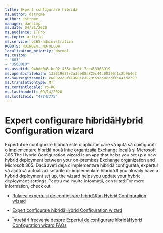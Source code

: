 ```yaml
---
title: Expert configurare hibridă
ms.author: dstrome
author: dstrome
manager: dansimp
ms.date: 04/21/2020
ms.audience: ITPro
ms.topic: article
ms.service: o365-administration
ROBOTS: NOINDEX, NOFOLLOW
localization_priority: Normal
ms.custom:
- "603"
- "3500010"
ms.assetid: 94bdd043-be92-435e-8e0f-7ce453368919
ms.openlocfilehash: 13361962fe2a3ee88a820c44c0839611c2b9b4e2
ms.sourcegitcommit: c6692ce0fa1358ec3529e59ca0ecdfdea4cdc759
ms.translationtype: MT
ms.contentlocale: ro-RO
ms.lasthandoff: 09/14/2020
ms.locfileid: "47743775"
---
```

# <a name="hybrid-configuration-wizard"></a><span data-ttu-id="266ca-102">Expert configurare hibridă</span><span class="sxs-lookup"><span data-stu-id="266ca-102">Hybrid Configuration wizard</span></span>

<span data-ttu-id="266ca-103">Expertul de configurare hibridă este o aplicație care vă ajută să configurați o implementare hibridă nouă între organizația Exchange locală și Microsoft 365.</span><span class="sxs-lookup"><span data-stu-id="266ca-103">The Hybrid Configuration wizard is an app that helps you set up a new hybrid deployment between your on-premises Exchange organization and Microsoft 365.</span></span> <span data-ttu-id="266ca-104">Dacă aveți deja o implementare hibridă configurată, expertul vă ajută să actualizați setările de implementare hibridă.</span><span class="sxs-lookup"><span data-stu-id="266ca-104">If you already have a hybrid deployment set up, the wizard helps you update your hybrid deployment settings.</span></span> <span data-ttu-id="266ca-105">Pentru mai multe informații, consultați:</span><span class="sxs-lookup"><span data-stu-id="266ca-105">For more information, check out:</span></span>
  
- [<span data-ttu-id="266ca-106">Rularea expertului de configurare hibridă</span><span class="sxs-lookup"><span data-stu-id="266ca-106">Run Hybrid Configuration wizard</span></span>](https://technet.microsoft.com/library/mt595788%28v=exchg.150%29.aspx)

- [<span data-ttu-id="266ca-107">Expert configurare hibridă</span><span class="sxs-lookup"><span data-stu-id="266ca-107">Hybrid Configuration wizard</span></span>](https://technet.microsoft.com/library/hh529921%28v=exchg.150%29.aspx)

- [<span data-ttu-id="266ca-108">Întrebări frecvente despre Expertul de configurare hibridă</span><span class="sxs-lookup"><span data-stu-id="266ca-108">Hybrid Configuration wizard FAQs</span></span>](https://technet.microsoft.com/library/mt488940%28v=exchg.150%29.aspx)
